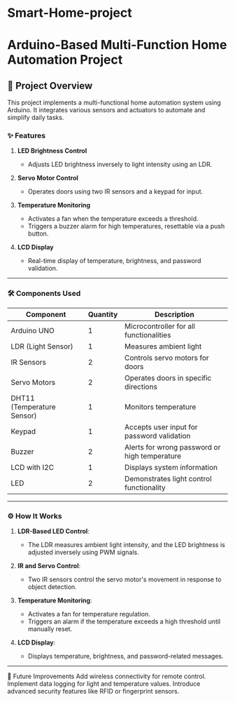 # Smart-Home-project


# Arduino-Based Multi-Function Home Automation Project

## 🌟 Project Overview  
This project implements a multi-functional home automation system using Arduino. It integrates various sensors and actuators to automate and simplify daily tasks.

### ✨ Features  
1. **LED Brightness Control**  
   - Adjusts LED brightness inversely to light intensity using an LDR.  

2. **Servo Motor Control**  
   - Operates doors using two IR sensors and a keypad for input.  

3. **Temperature Monitoring**  
   - Activates a fan when the temperature exceeds a threshold.  
   - Triggers a buzzer alarm for high temperatures, resettable via a push button.  

4. **LCD Display**  
   - Real-time display of temperature, brightness, and password validation.  

---

### 🛠️ Components Used  
| Component                 | Quantity | Description                                 |
|---------------------------|----------|---------------------------------------------|
| Arduino UNO               | 1        | Microcontroller for all functionalities     |
| LDR (Light Sensor)        | 1        | Measures ambient light                     |
| IR Sensors                | 2        | Controls servo motors for doors            |
| Servo Motors              | 2        | Operates doors in specific directions       |
| DHT11 (Temperature Sensor)| 1        | Monitors temperature                       |
| Keypad                    | 1        | Accepts user input for password validation  |
| Buzzer                    | 2        | Alerts for wrong password or high temperature |
| LCD with I2C              | 1        | Displays system information                |
| LED                       | 2        | Demonstrates light control functionality    |

---

### ⚙️ How It Works  
1. **LDR-Based LED Control**:  
   - The LDR measures ambient light intensity, and the LED brightness is adjusted inversely using PWM signals.  

2. **IR and Servo Control**:  
   - Two IR sensors control the servo motor's movement in response to object detection.  

3. **Temperature Monitoring**:  
   - Activates a fan for temperature regulation.  
   - Triggers an alarm if the temperature exceeds a high threshold until manually reset.  

4. **LCD Display**:  
   - Displays temperature, brightness, and password-related messages.  

---

🔧 Future Improvements
Add wireless connectivity for remote control.
Implement data logging for light and temperature values.
Introduce advanced security features like RFID or fingerprint sensors.
